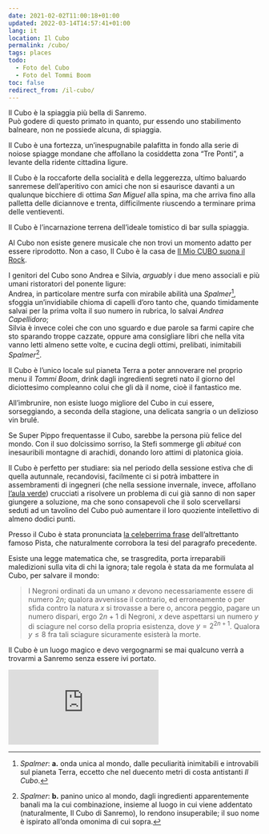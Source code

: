 ```yaml
---
date: 2021-02-02T11:00:18+01:00
updated: 2022-03-14T14:57:41+01:00
lang: it
location: Il Cubo
permalink: /cubo/
tags: places
todo:
  - Foto del Cubo
  - Foto del Tommi Boom
toc: false
redirect_from: /il-cubo/
---
```

Il Cubo è la spiaggia più bella di Sanremo.  
Può godere di questo primato in quanto, pur essendo uno stabilimento balneare, non ne possiede alcuna, di spiaggia.

Il Cubo è una fortezza, un’inespugnabile palafitta in fondo alla serie di noiose spiagge mondane che affollano la cosiddetta zona “Tre Ponti”, a levante della ridente cittadina ligure.

Il Cubo è la roccaforte della socialità e della leggerezza, ultimo baluardo sanremese dell’aperitivo con amici che non si esaurisce davanti a un qualunque bicchiere di ottima *San Miguel* alla spina, ma che arriva fino alla palletta delle diciannove e trenta, difficilmente riuscendo a terminare prima delle ventieventi.

Il Cubo è l’incarnazione terrena dell’ideale tomistico di bar sulla spiaggia.

Al Cubo non esiste genere musicale che non trovi un momento adatto per essere riprodotto. Non a caso, Il Cubo è la casa de [Il Mio CUBO suona il Rock](https://tommi.space/tutto#concertini '“Concertini” in Tutto').

I genitori del Cubo sono Andrea e Silvia, <em lang='en'>arguably</em> i due meno associali e più umani ristoratori del ponente ligure:  
Andrea, in particolare mentre surfa con mirabile abilità una <cite>Spalmer</cite>[^1], sfoggia un’invidiabile chioma di capelli d’oro tanto che, quando timidamente salvai per la prima volta il suo numero in rubrica, lo salvai *Andrea Capellidoro*;  
Silvia è invece colei che con uno sguardo e due parole sa farmi capire che sto sparando troppe cazzate, oppure ama consigliare libri che nella vita vanno letti almeno sette volte, e cucina degli ottimi, prelibati, inimitabili <cite>Spalmer</cite>[^2].

Il Cubo è l’unico locale sul pianeta Terra a poter annoverare nel proprio menu il <cite>Tommi Boom</cite>, drink dagli ingredienti segreti nato il giorno del diciottesimo compleanno colui che gli dà il nome, cioè il fantastico me.

All’imbrunire, non esiste luogo migliore del Cubo in cui essere, sorseggiando, a seconda della stagione, una delicata sangria o un delizioso vin brulé.

Se Super Pippo frequentasse il Cubo, sarebbe la persona più felice del mondo. Con il suo dolcissimo sorriso, la Stefi sommerge gli *abitué* con inesauribili montagne di arachidi, donando loro attimi di platonica gioia.

Il Cubo è perfetto per studiare: sia nel periodo della sessione estiva che di quella autunnale, recandovisi, facilmente ci si potrà imbattere in assembramenti di ingegneri (che nella sessione invernale, invece, affollano [l’aula verde](https://tommi.space/avanguardia 'L’Avanguardia')) crucciati a risolvere un problema di cui già sanno di non saper giungere a soluzione, ma che sono consapevoli che il solo scervellarsi seduti ad un tavolino del Cubo può aumentare il loro quoziente intellettivo di almeno dodici punti.

Presso il Cubo è stata pronunciata [la celeberrima frase](https://tommi.space/quotes#pista-studiare-sopravvalutato) dell’altrettanto famoso Pista, che naturalmente corrobora la tesi del paragrafo precedente.

Esiste una legge matematica che, se trasgredita, porta irreparabili maledizioni sulla vita di chi la ignora; tale regola è stata da me formulata al Cubo, per salvare il mondo:

> I Negroni ordinati da un umano $x$ devono necessariamente essere di numero $2n$; qualora avvenisse il contrario, ed erroneamente o per sfida contro la natura $x$ si trovasse a bere o, ancora peggio, pagare un numero dispari, ergo $2n+1$ di Negroni, $x$ deve aspettarsi un numero $y$ di sciagure nel corso della propria esistenza, dove $y = 2^{2n+1}$. Qualora $y \le 8$ fra tali sciagure sicuramente esisterà la morte.

Il Cubo è un luogo magico e devo vergognarmi se mai qualcuno verrà a trovarmi a Sanremo senza essere ivi portato.

<div class='embed'>
	<iframe class='light' frameborder='0' scrolling='no' marginheight='0' marginwidth='0' src='https://osm.org/export/embed.html?bbox=7.81429946422577%2C43.821239081625386%2C7.81655251979828%2C43.82272918510757&amp;layer=mapnik&amp;marker=43.82198330001541%2C7.815425799999957'></iframe>
</div>

[^1]: <cite>Spalmer</cite>: **a.** onda unica al mondo, dalle peculiarità inimitabili e introvabili sul pianeta Terra, eccetto che nel duecento metri di costa antistanti *Il Cubo*.
[^2]: <cite>Spalmer</cite>: **b.** panino unico al mondo, dagli ingredienti apparentemente banali ma la cui combinazione, insieme al luogo in cui viene addentato (naturalmente, Il Cubo di Sanremo), lo rendono insuperabile; il suo nome è ispirato all’onda omonima di cui sopra.